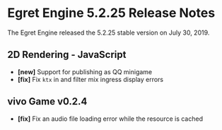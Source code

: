 # Egret Engine 5.2.25 Release Notes
The Egret Engine released the 5.2.25 stable version on July 30, 2019.

## 2D Rendering - JavaScript 
- **[new]** Support for publishing as QQ minigame
- **[fix]** Fix `ktx` in and filter mix ingress display errors

## vivo Game v0.2.4
- **[fix]** Fix an audio file loading error while the resource is cached
